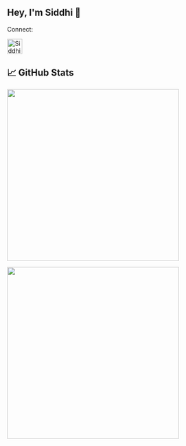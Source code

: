 
 ## Hey, I'm Siddhi 👋 
Connect:
<p>
 <a href="https://www.linkedin.com/in/siddhi-mule-665679203/">
  <img alt="Siddhi's LinkdeIN" width="35px" src="https://image.flaticon.com/icons/svg/2111/2111465.svg" />
</a>
 </p>


## &#x1f4c8; GitHub Stats

  <a href="#"><img align='center' src="https://github-readme-stats.vercel.app/api?username=mulesiddhi&show_icons=true&theme=dark" width="400"></a>

<a href="https://github.com/mulesiddhi/mulesiddhi">
<img align='center' src='https://github-readme-stats.vercel.app/api/top-langs/?username=mulesiddhi&theme=dark&layout=compact&show_icons=true' width='400'/>
 </a>


<!--
**mulesiddhi/mulesiddhi** is a ✨ _special_ ✨ repository because its `README.md` (this file) appears on your GitHub profile.

Here are some ideas to get you started:

- 🔭 I’m currently working on ...
- 🌱 I’m currently learning ...
- 👯 I’m looking to collaborate on ...
- 🤔 I’m looking for help with ...
- 💬 Ask me about ...
- 📫 How to reach me: ...
- 😄 Pronouns: ...
- ⚡ Fun fact: ...
-->
